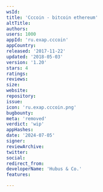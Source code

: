 ```yaml
---
wsId: 
title: 'Cccoin - bitcoin ethereum'
altTitle: 
authors: 
users: 1000
appId: 'ru.exap.cccoin'
appCountry: 
released: '2017-11-22'
updated: '2018-05-03'
version: '1.20'
stars: 4
ratings: 
reviews: 
size: 
website: 
repository: 
issue: 
icon: 'ru.exap.cccoin.png'
bugbounty: 
meta: 'removed'
verdict: 'wip'
appHashes: 
date: '2024-07-05'
signer: 
reviewArchive: 
twitter: 
social: 
redirect_from: 
developerName: 'Hubus & Co.'
features: 

---
```


